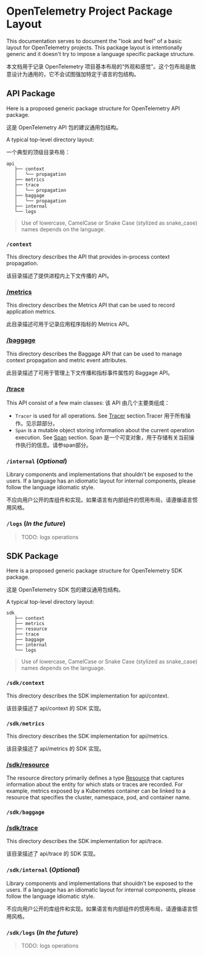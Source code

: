 # OpenTelemetry Project Package Layout

This documentation serves to document the "look and feel" of a basic layout for OpenTelemetry
projects. This package layout is intentionally generic and it doesn't try to impose a language
specific package structure.

本文档用于记录 OpenTelemetry 项目基本布局的“外观和感觉”。这个包布局是故意设计为通用的，它不会试图强加特定于语言的包结构。

## API Package

Here is a proposed generic package structure for OpenTelemetry API package.

这是 OpenTelemetry API 包的建议通用包结构。

A typical top-level directory layout:

一个典型的顶级目录布局：


```
api
   ├── context
   │   └── propagation
   ├── metrics
   ├── trace
   │   └── propagation
   ├── baggage
   │   └── propagation
   ├── internal
   └── logs
```

> Use of lowercase, CamelCase or Snake Case (stylized as snake_case) names depends on the language.

### `/context`

This directory describes the API that provides in-process context propagation.

该目录描述了提供进程内上下文传播的 API。

### [/metrics](./metrics/api.md)

This directory describes the Metrics API that can be used to record application metrics.

此目录描述可用于记录应用程序指标的 Metrics API。

### [/baggage](baggage/api.md)

This directory describes the Baggage API that can be used to manage context propagation
and metric event attributes.

此目录描述了可用于管理上下文传播和指标事件属性的 Baggage API。

### [/trace](trace/api.md)

This API consist of a few main classes:  该 API 由几个主要类组成：

- `Tracer` is used for all operations. See [Tracer](trace/api.md#tracer) section.Tracer 用于所有操作。见示踪部分。
- `Span` is a mutable object storing information about the current operation
   execution. See [Span](trace/api.md#span) section. Span 是一个可变对象，用于存储有关当前操作执行的信息。请参span部分。

### `/internal` (_Optional_)

Library components and implementations that shouldn't be exposed to the users.
If a language has an idiomatic layout for internal components, please follow
the language idiomatic style.

不应向用户公开的库组件和实现。如果语言有内部组件的惯用布局，请遵循语言惯用风格。


### `/logs` (_In the future_)

> TODO: logs operations

## SDK Package

Here is a proposed generic package structure for OpenTelemetry SDK package.

这是 OpenTelemetry SDK 包的建议通用包结构。

A typical top-level directory layout:

```
sdk
   ├── context
   ├── metrics
   ├── resource
   ├── trace
   ├── baggage
   ├── internal
   └── logs
```

> Use of lowercase, CamelCase or Snake Case (stylized as snake_case) names depends on the language.

### `/sdk/context`

This directory describes the SDK implementation for api/context.

该目录描述了 api/context 的 SDK 实现。

### `/sdk/metrics`

This directory describes the SDK implementation for api/metrics.

该目录描述了 api/metrics 的 SDK 实现。

### [/sdk/resource](resource/sdk.md)

The resource directory primarily defines a type [Resource](overview.md#resources) that captures
information about the entity for which stats or traces are recorded. For example, metrics exposed
by a Kubernetes container can be linked to a resource that specifies the cluster, namespace, pod,
and container name.

### `/sdk/baggage`

### [/sdk/trace](trace/sdk.md)

This directory describes the SDK implementation for api/trace.

该目录描述了 api/trace 的 SDK 实现。

### `/sdk/internal` (_Optional_)

Library components and implementations that shouldn't be exposed to the users.
If a language has an idiomatic layout for internal components, please follow
the language idiomatic style.

不应向用户公开的库组件和实现。如果语言有内部组件的惯用布局，请遵循语言惯用风格。


### `/sdk/logs` (_In the future_)

> TODO: logs operations
